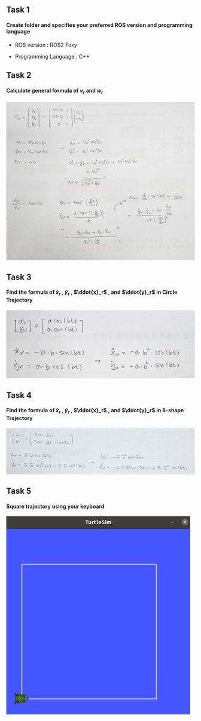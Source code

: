## Task 1

#### Create folder and specifies your preferred ROS version and programming language

- ROS version : ROS2 Foxy

- Programming Language : C++

## Task 2

#### Calculate general formula of $v_r$ and $w_r$

![alt text](./Task2.jpg)

## Task 3

#### Find the formula of $\dot{x}_r$ , $\dot{y}_r$ , $\ddot{x}_r$ , and $\ddot{y}_r$ in Circle Trajectory

![alt text](./Task3.JPG)

## Task 4

#### Find the formula of $\dot{x}_r$ , $\dot{y}_r$ , $\ddot{x}_r$ , and $\ddot{y}_r$ in 8-shape Trajectory

![alt text](./Task4.JPG)

## Task 5

#### Square trajectory using your keyboard

![alt text](./Task5.jpg)
